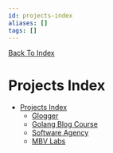 ```yaml
---
id: projects-index
aliases: []
tags: []
---
```


[Back To Index](../index.md)

# Projects Index

<!--toc:start-->
- [Projects Index](#projects-index)
  - [Glogger](./project-glogger/index.md)
  - [Golang Blog Course](./golang-blog-course/index.md)
  - [Software Agency](./software-agency/index.md)
  - [MBV Labs](./mbvlabs/index.md)
<!--toc:end-->

